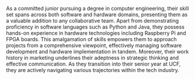 ﻿---
name: Malia Rojas 
image: images/people/firstname-lastname.png 
role: undergrad 
links:
  linkedin: malia-rojas 

---

As a committed junior pursuing a degree in computer engineering, their skill set spans across both software and hardware domains, presenting them as a valuable addition to any collaborative team. Apart from demonstrating proficiency in software languages such as Python and Java, they possess hands-on experience in hardware technologies including Raspberry Pi and FPGA boards. This amalgamation of skills empowers them to approach projects from a comprehensive viewpoint, effectively managing software development and hardware implementation in tandem. Moreover, their work history in marketing underlines their adeptness in strategic thinking and effective communication. As they transition into their senior year at UCF, they are actively navigating various trajectories within the tech industry.
